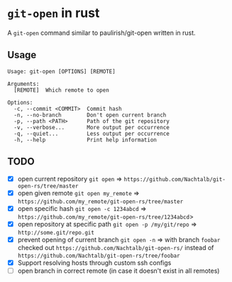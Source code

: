 # `git-open` in rust

A `git-open` command similar to paulirish/git-open written in rust.

## Usage

```
Usage: git-open [OPTIONS] [REMOTE]

Arguments:
  [REMOTE]  Which remote to open

Options:
  -c, --commit <COMMIT>  Commit hash
  -n, --no-branch        Don't open current branch
  -p, --path <PATH>      Path of the git repository
  -v, --verbose...       More output per occurrence
  -q, --quiet...         Less output per occurrence
  -h, --help             Print help information
```

## TODO

- [x] open current repository `git open` => `https://github.com/Nachtalb/git-open-rs/tree/master`
- [x] open given remote `git open my_remote` => `https://github.com/my_remote/git-open-rs/tree/master`
- [x] open specific hash `git open -c 1234abcd` => `https://github.com/my_remote/git-open-rs/tree/1234abcd`>
- [x] open repository at specific path `git open -p /my/git/repo` => `http://some.git/repo.git`
- [x] prevent opening of current branch `git open -n` => with branch `foobar`
      checked out `https://github.com/Nachtalb/git-open-rs/` instead of `https://github.com/Nachtalb/git-open-rs/tree/foobar`
- [x] Support resolving hosts through custom ssh configs
- [ ] open branch in correct remote (in case it doesn't exist in all remotes)
